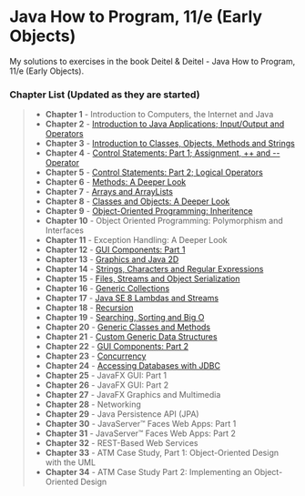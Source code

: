 # Java How to Program, 11/e (Early Objects)

My solutions to exercises in the book Deitel & Deitel - Java How to Program, 11/e (Early Objects).

### Chapter List (Updated as they are started)

> - **Chapter 1**  - Introduction to Computers, the Internet and Java
> - **Chapter 2**  - [Introduction to Java Applications; Input/Output and Operators](https://github.com/Guto-Alves/Java-Como-Programar-10Ed/tree/master/src/ch02)
> - **Chapter 3**  - [Introduction to Classes, Objects, Methods and Strings](https://github.com/Guto-Alves/Java-Como-Programar-10Ed/tree/master/src/ch03)
> - **Chapter 4**  - [Control Statements: Part 1; Assignment, ++ and -- Operator](https://github.com/Guto-Alves/Java-Como-Programar-10Ed/tree/master/src/ch04)
> - **Chapter 5**  - [Control Statements: Part 2; Logical Operators](https://github.com/Guto-Alves/Java-Como-Programar-10Ed/tree/master/src/ch05)
> - **Chapter 6**  - [Methods: A Deeper Look](https://github.com/Guto-Alves/Java-Como-Programar-10Ed/tree/master/src/ch06)
> - **Chapter 7**  - [Arrays and ArrayLists](https://github.com/Guto-Alves/Java-Como-Programar-10Ed/tree/master/src/ch07)
> - **Chapter 8**  - [Classes and Objects: A Deeper Look](https://github.com/Guto-Alves/Java-Como-Programar-10Ed/tree/master/src/ch08)
> - **Chapter 9**  - [Object-Oriented Programming: Inheritence](https://github.com/Guto-Alves/Java-Como-Programar-10Ed/tree/master/src/ch09)
> - **Chapter 10** - Object Oriented Programming: Polymorphism and Interfaces
> - **Chapter 11** - Exception Handling: A Deeper Look
> - **Chapter 12** - [GUI Components: Part 1](https://github.com/Guto-Alves/Java-Como-Programar-10Ed/tree/master/src/ch12)
> - **Chapter 13** - [Graphics and Java 2D](https://github.com/Guto-Alves/Java-Como-Programar-10Ed/tree/master/src/ch13)
> - **Chapter 14** - [Strings, Characters and Regular Expressions](https://github.com/Guto-Alves/Java-Como-Programar-10Ed/tree/master/src/ch14)
> - **Chapter 15** - [Files, Streams and Object Serialization](https://github.com/Guto-Alves/Java-Como-Programar-10Ed/tree/master/src/ch15)
> - **Chapter 16** - [Generic Collections](https://github.com/Guto-Alves/Java-Como-Programar-10Ed/tree/master/src/ch16)
> - **Chapter 17** - [Java SE 8 Lambdas and Streams](https://github.com/Guto-Alves/Java-Como-Programar-10Ed/tree/master/src/ch17)
> - **Chapter 18** - [Recursion](https://github.com/Guto-Alves/Java-Como-Programar-10Ed/tree/master/src/ch18)
> - **Chapter 19** - [Searching, Sorting and Big O](https://github.com/Guto-Alves/Java-Como-Programar-10Ed/tree/master/src/ch19)
> - **Chapter 20** - [Generic Classes and Methods](https://github.com/Guto-Alves/Java-Como-Programar-10Ed/tree/master/src/ch20)
> - **Chapter 21** - [Custom Generic Data Structures](https://github.com/Guto-Alves/Java-Como-Programar-10Ed/tree/master/src/ch21)
> - **Chapter 22** - [GUI Components: Part 2](https://github.com/Guto-Alves/Java-Como-Programar-10Ed/tree/master/src/ch22)
> - **Chapter 23** - [Concurrency](https://github.com/Guto-Alves/Java-Como-Programar-10Ed/tree/master/src/ch23)
> - **Chapter 24** - [Accessing Databases with JDBC](https://github.com/Guto-Alves/Java-Como-Programar-10Ed/tree/master/src/ch24)
> - **Chapter 25** - JavaFX GUI: Part 1
> - **Chapter 26** - JavaFX GUI: Part 2
> - **Chapter 27** - JavaFX Graphics and Multimedia
> - **Chapter 28** - Networking
> - **Chapter 29** - Java Persistence API (JPA)
> - **Chapter 30** - JavaServer™ Faces Web Apps: Part 1
> - **Chapter 31** - JavaServer™ Faces Web Apps: Part 2
> - **Chapter 32** - REST-Based Web Services
> - **Chapter 33** - ATM Case Study, Part 1: Object-Oriented Design with
the UML
> - **Chapter 34** - ATM Case Study Part 2: Implementing an Object-Oriented Design
